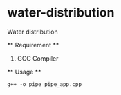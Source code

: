 water-distribution
==================

Water distribution

** Requirement **

1) GCC Compiler

** Usage **

    g++ -o pipe pipe_app.cpp
